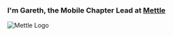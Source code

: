### I'm Gareth, the Mobile Chapter Lead at [Mettle](http://mettle.co.uk/)

![Mettle Logo](https://mettle.co.uk/icons/icon-256x256.png)
